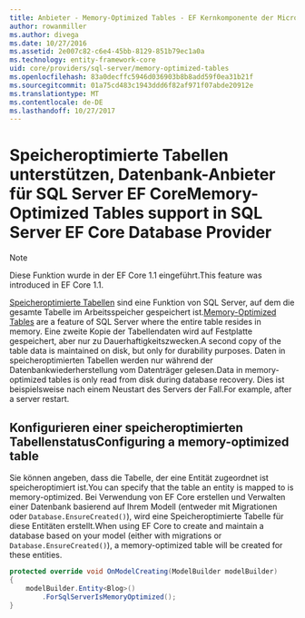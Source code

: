 ```yaml
---
title: Anbieter - Memory-Optimized Tables - EF Kernkomponente der Microsoft SQL Server-Datenbank
author: rowanmiller
ms.author: divega
ms.date: 10/27/2016
ms.assetid: 2e007c82-c6e4-45bb-8129-851b79ec1a0a
ms.technology: entity-framework-core
uid: core/providers/sql-server/memory-optimized-tables
ms.openlocfilehash: 83a0decffc5946d036903b8b8add59f0ea31b21f
ms.sourcegitcommit: 01a75cd483c1943ddd6f82af971f07abde20912e
ms.translationtype: MT
ms.contentlocale: de-DE
ms.lasthandoff: 10/27/2017
---
```

# <a name="memory-optimized-tables-support-in-sql-server-ef-core-database-provider"></a><span data-ttu-id="a6e18-102">Speicheroptimierte Tabellen unterstützen, Datenbank-Anbieter für SQL Server EF Core</span><span class="sxs-lookup"><span data-stu-id="a6e18-102">Memory-Optimized Tables support in SQL Server EF Core Database Provider</span></span>

> [!NOTE]  
>
> <span data-ttu-id="a6e18-103">Diese Funktion wurde in der EF Core 1.1 eingeführt.</span><span class="sxs-lookup"><span data-stu-id="a6e18-103">This feature was introduced in EF Core 1.1.</span></span>

<span data-ttu-id="a6e18-104">[Speicheroptimierte Tabellen](https://docs.microsoft.com/sql/relational-databases/in-memory-oltp/memory-optimized-tables) sind eine Funktion von SQL Server, auf dem die gesamte Tabelle im Arbeitsspeicher gespeichert ist.</span><span class="sxs-lookup"><span data-stu-id="a6e18-104">[Memory-Optimized Tables](https://docs.microsoft.com/sql/relational-databases/in-memory-oltp/memory-optimized-tables) are a feature of SQL Server where the entire table resides in memory.</span></span> <span data-ttu-id="a6e18-105">Eine zweite Kopie der Tabellendaten wird auf Festplatte gespeichert, aber nur zu Dauerhaftigkeitszwecken.</span><span class="sxs-lookup"><span data-stu-id="a6e18-105">A second copy of the table data is maintained on disk, but only for durability purposes.</span></span> <span data-ttu-id="a6e18-106">Daten in speicheroptimierten Tabellen werden nur während der Datenbankwiederherstellung vom Datenträger gelesen.</span><span class="sxs-lookup"><span data-stu-id="a6e18-106">Data in memory-optimized tables is only read from disk during database recovery.</span></span> <span data-ttu-id="a6e18-107">Dies ist beispielsweise nach einem Neustart des Servers der Fall.</span><span class="sxs-lookup"><span data-stu-id="a6e18-107">For example, after a server restart.</span></span>

## <a name="configuring-a-memory-optimized-table"></a><span data-ttu-id="a6e18-108">Konfigurieren einer speicheroptimierten Tabellenstatus</span><span class="sxs-lookup"><span data-stu-id="a6e18-108">Configuring a memory-optimized table</span></span>

<span data-ttu-id="a6e18-109">Sie können angeben, dass die Tabelle, der eine Entität zugeordnet ist speicheroptimiert ist.</span><span class="sxs-lookup"><span data-stu-id="a6e18-109">You can specify that the table an entity is mapped to is memory-optimized.</span></span> <span data-ttu-id="a6e18-110">Bei Verwendung von EF Core erstellen und Verwalten einer Datenbank basierend auf Ihrem Modell (entweder mit Migrationen oder `Database.EnsureCreated()`), wird eine Speicheroptimierte Tabelle für diese Entitäten erstellt.</span><span class="sxs-lookup"><span data-stu-id="a6e18-110">When using EF Core to create and maintain a database based on your model (either with migrations or `Database.EnsureCreated()`), a memory-optimized table will be created for these entities.</span></span>

``` csharp
protected override void OnModelCreating(ModelBuilder modelBuilder)
{
    modelBuilder.Entity<Blog>()
        .ForSqlServerIsMemoryOptimized();
}
```

